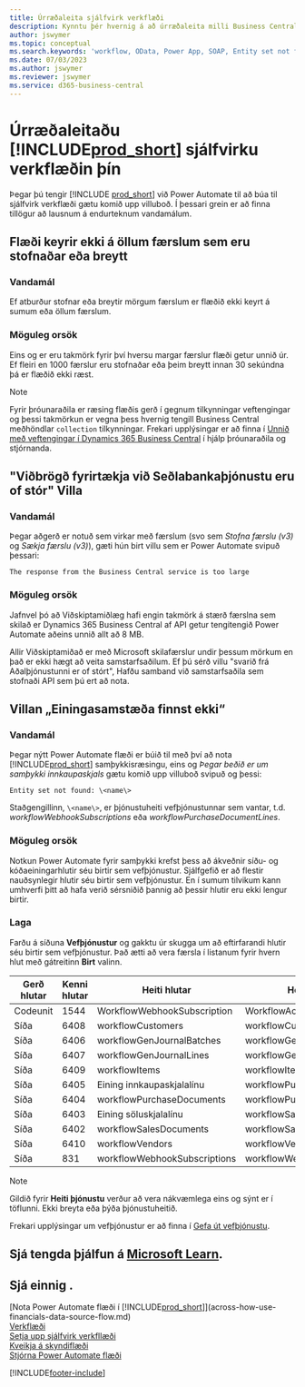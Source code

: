 ```yaml
---
title: Úrræðaleita sjálfvirk verkflæði
description: Kynntu þér hvernig á að úrræðaleita milli Business Central og Power Automate þegar sjálfvirkt verkflæði er búið til.
author: jswymer
ms.topic: conceptual
ms.search.keywords: 'workflow, OData, Power App, SOAP, Entity set not found, workflowWebhookSubscriptions, Power Automate,'
ms.date: 07/03/2023
ms.author: jswymer
ms.reviewer: jswymer
ms.service: d365-business-central
---
```


# <a name="troubleshoot-your--automated-workflows"></a>Úrræðaleitaðu [!INCLUDE[prod_short](includes/prod_short.md)] sjálfvirku verkflæðin þín

Þegar þú tengir [!INCLUDE [prod_short](includes/prod_short.md)] við Power Automate til að búa til sjálfvirk verkflæði gætu komið upp villuboð. Í þessari grein er að finna tillögur að lausnum á endurteknum vandamálum.

## <a name="flow-doesnt-run-on-all-records-created-or-changed"></a>Flæði keyrir ekki á öllum færslum sem eru stofnaðar eða breytt

### <a name="problem"></a>Vandamál

Ef atburður stofnar eða breytir mörgum færslum er flæðið ekki keyrt á sumum eða öllum færslum.

### <a name="possible-cause"></a>Möguleg orsök

Eins og er eru takmörk fyrir því hversu margar færslur flæði getur unnið úr. Ef fleiri en 1000 færslur eru stofnaðar eða þeim breytt innan 30 sekúndna þá er flæðið ekki ræst.

> [!NOTE]
> Fyrir þróunaraðila er ræsing flæðis gerð í gegnum tilkynningar veftengingar og þessi takmörkun er vegna þess hvernig tengill Business Central meðhöndlar `collection` tilkynningar. Frekari upplýsingar er að finna í [Unnið með veftengingar í Dynamics 365 Business Central](/dynamics365/business-central/dev-itpro/api-reference/v2.0/dynamics-subscriptions#notes-for-power-automate-flows) í hjálp þróunaraðila og stjórnanda.

## <a name="the-response-from-the-business-central-service-is-too-large-error"></a>"Viðbrögð fyrirtækja við Seðlabankaþjónustu eru of stór" Villa

### <a name="problem-1"></a>Vandamál

Þegar aðgerð er notuð sem virkar með færslum (svo sem  *Stofna færslu (v3)*  og  *Sækja færslu (v3)*), gæti hún birt villu sem er  Power Automate  svipuð þessari:

`The response from the Business Central service is too large`

### <a name="possible-cause-1"></a>Möguleg orsök

Jafnvel þó að Viðskiptamiðlæg hafi engin takmörk á stærð færslna sem skilað er  Dynamics 365 Business Central  af API getur tengitengið  Power Automate  aðeins unnið allt að 8 MB.

Allir Viðskiptamiðað er með Microsoft skilafærslur undir þessum mörkum en það er ekki hægt að veita samstarfsaðilum. Ef þú sérð villu "svarið frá Aðalþjónustunni er of stórt", Hafðu samband við samstarfsaðila sem stofnaði API sem þú ert að nota.

## <a name="entity-set-not-found-error"></a>Villan „Einingasamstæða finnst ekki“

### <a name="problem-2"></a>Vandamál

Þegar nýtt Power Automate flæði er búið til með því að nota [!INCLUDE[prod_short](includes/prod_short.md)] samþykkisræsingu, eins og *Þegar beðið er um samþykki innkaupaskjals* gætu komið upp villuboð svipuð og þessi:

`Entity set not found: \<name\>`

Staðgengillinn, `\<name\>`, er þjónustuheiti vefþjónustunnar sem vantar, t.d. *workflowWebhookSubscriptions* eða *workflowPurchaseDocumentLines*.

### <a name="possible-cause-2"></a>Möguleg orsök

Notkun Power Automate fyrir samþykki krefst þess að ákveðnir síðu- og kóðaeiningarhlutir séu birtir sem vefþjónustur. Sjálfgefið er að flestir nauðsynlegir hlutir séu birtir sem vefþjónustur. En í sumum tilvikum kann umhverfi þitt að hafa verið sérsniðið þannig að þessir hlutir eru ekki lengur birtir.

### <a name="fix"></a>Laga

Farðu á síðuna **Vefþjónustur** og gakktu úr skugga um að eftirfarandi hlutir séu birtir sem vefþjónustur. Það ætti að vera færsla í listanum fyrir hvern hlut með gátreitinn **Birt** valinn.  

| Gerð hlutar | Kenni hlutar | Heiti hlutar | Heiti þjónustu |
|--|--|--|--|
| Codeunit | 1544 | WorkflowWebhookSubscription | WorkflowActionResponse |
| Síða | 6408 | workflowCustomers | workflowCustomers |
| Síða | 6406 | workflowGenJournalBatches | workflowGenJournalBatches |
| Síða | 6407 | workflowGenJournalLines | workflowGenJournalLines |
| Síða | 6409 | workflowItems | workflowItems |
| Síða | 6405 | Eining innkaupaskjalalínu | workflowPurchaseDocumentLines |
| Síða | 6404 | workflowPurchaseDocuments | workflowPurchaseDocuments |
| Síða | 6403 | Eining söluskjalalínu | workflowSalesDocumentLines |
| Síða | 6402 | workflowSalesDocuments | workflowSalesDocuments |
| Síða | 6410 | workflowVendors | workflowVendors |
| Síða | 831 | workflowWebhookSubscriptions | workflowWebhookSubscriptions |

> [!NOTE]
> Gildið fyrir **Heiti þjónustu** verður að vera nákvæmlega eins og sýnt er í töflunni. Ekki breyta eða þýða þjónustuheitið.

Frekari upplýsingar um vefþjónustur er að finna í [Gefa út vefþjónustu](across-how-publish-web-service.md).

## <a name="see-related-training-at-microsoft-learn"></a>Sjá tengda þjálfun á [Microsoft Learn](/learn/modules/use-power-automate/).

## <a name="see-also"></a>Sjá einnig .

[Nota Power Automate flæði í [!INCLUDE[prod_short](includes/prod_short.md)]](across-how-use-financials-data-source-flow.md)  
[Verkflæði](across-workflow.md)  
[Setja upp sjálfvirk verkfllæði](/dynamics365/business-central/dev-itpro/powerplatform/automate-workflows)  
[Kveikja á skyndiflæði](/dynamics365/business-central/dev-itpro/powerplatform/instant-flows)  
[Stjórna Power Automate flæði](/dynamics365/business-central/dev-itpro/powerplatform/manage-power-automate-flows)  

[!INCLUDE[footer-include](includes/footer-banner.md)]
